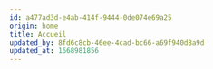 ```yaml
---
id: a477ad3d-e4ab-414f-9444-0de074e69a25
origin: home
title: Accueil
updated_by: 8fd6c8cb-46ee-4cad-bc66-a69f940d8a9d
updated_at: 1668981856
---
```

